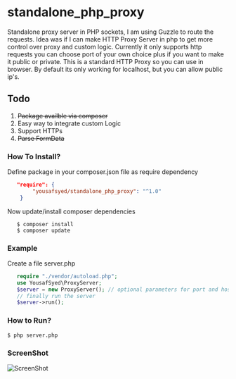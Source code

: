 # standalone_php_proxy
Standalone proxy server in PHP sockets, I am using Guzzle to route the requests. Idea was if I can make HTTP Proxy Server in php to get more control over proxy and custom logic. Currently it only supports http requests you can choose port of your own choice plus if you want to make it public or private.  This is a standard HTTP Proxy so you can use in browser. By default its only working for localhost, but you can allow public ip's. 

## Todo
1.  ~~Package availble via composer~~
2. Easy way to integrate custom Logic
3. Support HTTPs
4.  ~~Parse FormData~~

### How To Install?
Define package in your composer.json file as require dependency
```json
   "require": {
        "yousafsyed/standalone_php_proxy": "^1.0"
    }
```
Now update/install composer dependencies
```
   $ composer install
   $ composer update
```
### Example
Create a file server.php
```php
   require "./vendor/autoload.php";
   use YousafSyed\ProxyServer;
   $server = new ProxyServer(); // optional parameters for port and host like this new ProxyServer('8080','localhost')
   // finally run the server
   $server->run();
```
### How to Run?
```
$ php server.php
```
### ScreenShot


![ScreenShot](http://i.imgur.com/N5wu80F.png)

